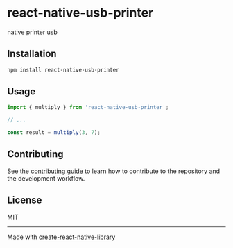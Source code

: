 # react-native-usb-printer

native printer usb

## Installation

```sh
npm install react-native-usb-printer
```

## Usage


```js
import { multiply } from 'react-native-usb-printer';

// ...

const result = multiply(3, 7);
```


## Contributing

See the [contributing guide](CONTRIBUTING.md) to learn how to contribute to the repository and the development workflow.

## License

MIT

---

Made with [create-react-native-library](https://github.com/callstack/react-native-builder-bob)
